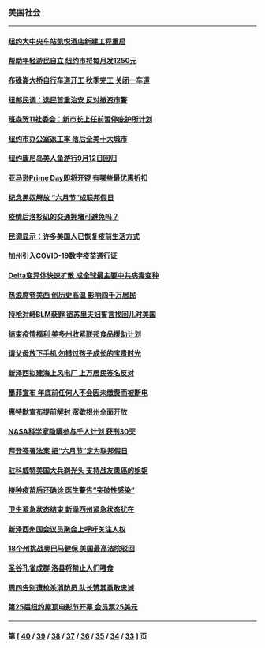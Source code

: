 ### 美国社会
---
#### [纽约大中央车站凯悦酒店新建工程重启](../../pages/ncid1078160/n13032412.md) 
#### [帮助年轻游民自立 纽约市将每月发1250元](../../pages/ncid1078160/n13032402.md) 
#### [布碌崙大桥自行车道开工 秋季完工 关闭一车道](../../pages/ncid1078160/n13032414.md) 
#### [纽邮民调：选民首重治安 反对撤资市警](../../pages/ncid1078160/n13032419.md) 
#### [班森贺11社委会：新市长上任前暂停庇护所计划](../../pages/ncid1078160/n13032428.md) 
#### [纽约市办公室返工率 落后全美十大城市](../../pages/ncid1078160/n13032433.md) 
#### [纽约康尼岛美人鱼游行9月12日回归](../../pages/ncid1078160/n13032408.md) 
#### [亚马逊Prime Day即将开锣 有哪些最优惠折扣](../../pages/ncid1078160/n13032063.md) 
#### [纪念黑奴解放 “六月节”成联邦假日](../../pages/ncid1078160/n13030255.md) 
#### [疫情后洛杉矶的交通拥堵可避免吗？](../../pages/ncid1078160/n13032133.md) 
#### [民调显示：许多美国人已恢复疫前生活方式](../../pages/ncid1078160/n13031985.md) 
#### [加州引入COVID-19数字疫苗通行证](../../pages/ncid1078160/n13032036.md) 
#### [Delta变异体快速扩散 成全球最主要中共病毒变种](../../pages/ncid1078160/n13031970.md) 
#### [热浪席卷美西 创历史高温 影响四千万居民](../../pages/ncid1078160/n13031931.md) 
#### [持枪对峙BLM获罪 密苏里夫妇誓言找回儿时美国](../../pages/ncid1078160/n13031704.md) 
#### [结束疫情福利 美多州收紧联邦食品援助计划](../../pages/ncid1078160/n13031485.md) 
#### [请父母放下手机 勿错过孩子成长的宝贵时光](../../pages/ncid1078160/n13031515.md) 
#### [新泽西拟建海上风电厂 上万居民签名反对](../../pages/ncid1078160/n13031617.md) 
#### [墨菲宣布 年底前任何人不会因未缴费而被断电](../../pages/ncid1078160/n13031646.md) 
#### [惠特默宣布提前解封 密歇根州全面开放](../../pages/ncid1078160/n13031490.md) 
#### [NASA科学家隐瞒参与千人计划 获刑30天](../../pages/ncid1078160/n13031350.md) 
#### [拜登签署法案 把“六月节”定为联邦假日](../../pages/ncid1078160/n13031265.md) 
#### [驻科威特美国大兵剃光头 支持战友患癌的姐姐](../../pages/ncid1078160/n13031100.md) 
#### [接种疫苗后还确诊 医生警告“突破性感染”](../../pages/ncid1078160/n13030046.md) 
#### [卫生紧急状态结束 新泽西州紧急状态犹在](../../pages/ncid1078160/n13030156.md) 
#### [新泽西州国会议员聚会上呼吁关注人权](../../pages/ncid1078160/n13029928.md) 
#### [18个州挑战奥巴马健保 美国最高法院驳回](../../pages/ncid1078160/n13029657.md) 
#### [圣谷孔雀成群 洛县将禁止人们喂食](../../pages/ncid1078160/n13029759.md) 
#### [周四告别遭枪杀消防员 队长赞其勇敢忠诚](../../pages/ncid1078160/n13029501.md) 
#### [第25届纽约屋顶电影节开幕 会员票25美元](../../pages/ncid1078160/n13029411.md) 

---
#### 第 [ [40](./40.md) / [39](./39.md) / [38](./38.md) / [37](./37.md) / [36](./36.md) / [35](./35.md) / [34](./34.md) / [33](./33.md) ] 页
